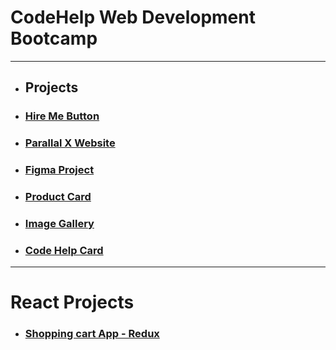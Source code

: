# CodeHelp Web Development Bootcamp

---

- ## Projects

- ### [Hire Me Button](https://github.com/AtulSinghAtul/codeHelpMainFolder/tree/main/classHomeWork/hire-me-button)

- ### [Parallal X Website](https://github.com/AtulSinghAtul/codeHelpParallalxWebsite)
- ### [Figma Project](https://github.com/AtulSinghAtul/codeHelpMainFolder/tree/main/classHomeWork/codeHelp-Figma-Assignment)
- ### [Product Card](https://github.com/AtulSinghAtul/codeHelpMainFolder/tree/main/classHomeWork/product%20card)
- ### [Image Gallery](https://github.com/AtulSinghAtul/codeHelpMainFolder/tree/main/classHomeWork/imageGallery%202)
 
- ### [Code Help Card](https://github.com/AtulSinghAtul/codeHelpMainFolder/tree/main/classHomeWork/card-codeHelp)

---
# React Projects

- ### [Shopping cart App - Redux](https://github.com/AtulSinghAtul/codeHelpMainFolder/tree/main/react-advance-class/shopping-cart-app-using-redux)

